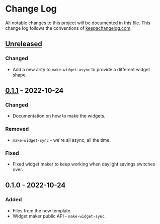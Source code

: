 # Change Log
All notable changes to this project will be documented in this file. This change log follows the conventions of [keepachangelog.com](http://keepachangelog.com/).

## [Unreleased]
### Changed
- Add a new arity to `make-widget-async` to provide a different widget shape.

## [0.1.1] - 2022-10-24
### Changed
- Documentation on how to make the widgets.

### Removed
- `make-widget-sync` - we're all async, all the time.

### Fixed
- Fixed widget maker to keep working when daylight savings switches over.

## 0.1.0 - 2022-10-24
### Added
- Files from the new template.
- Widget maker public API - `make-widget-sync`.

[Unreleased]: https://github.com/noahtheduke/lisp-game-jam/compare/0.1.1...HEAD
[0.1.1]: https://github.com/noahtheduke/lisp-game-jam/compare/0.1.0...0.1.1
